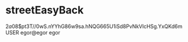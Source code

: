 # streetEasyBack


$2a$08$pt3T//0wS.nYYhG86w9sa.hNQG665U1iSd8PvNkVlcHSg.YxQKd6m
USER
egor@egor
egor
